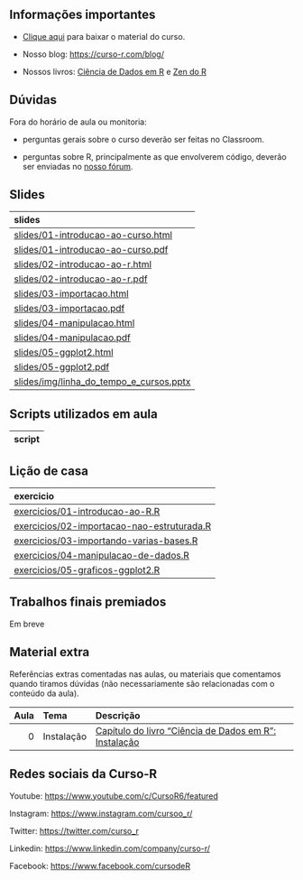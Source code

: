 
<!-- README.md is generated from README.Rmd. Please edit that file -->

## Informações importantes

-   [Clique
    aqui](https://github.com/curso-r/main-r4ds-1/raw/master/material_do_curso.zip)
    para baixar o material do curso.

-   Nosso blog: <https://curso-r.com/blog/>

-   Nossos livros: [Ciência de Dados em R](https://livro.curso-r.com/) e
    [Zen do R](https://curso-r.github.io/zen-do-r/)

## Dúvidas

Fora do horário de aula ou monitoria:

-   perguntas gerais sobre o curso deverão ser feitas no Classroom.

-   perguntas sobre R, principalmente as que envolverem código, deverão
    ser enviadas no [nosso fórum](https://discourse.curso-r.com/).

## Slides

| slides                                                                                                                    |
|:--------------------------------------------------------------------------------------------------------------------------|
| [slides/01-introducao-ao-curso.html](https://curso-r.github.io/main-r4ds-1/slides/01-introducao-ao-curso.html)            |
| [slides/01-introducao-ao-curso.pdf](https://curso-r.github.io/main-r4ds-1/slides/01-introducao-ao-curso.pdf)              |
| [slides/02-introducao-ao-r.html](https://curso-r.github.io/main-r4ds-1/slides/02-introducao-ao-r.html)                    |
| [slides/02-introducao-ao-r.pdf](https://curso-r.github.io/main-r4ds-1/slides/02-introducao-ao-r.pdf)                      |
| [slides/03-importacao.html](https://curso-r.github.io/main-r4ds-1/slides/03-importacao.html)                              |
| [slides/03-importacao.pdf](https://curso-r.github.io/main-r4ds-1/slides/03-importacao.pdf)                                |
| [slides/04-manipulacao.html](https://curso-r.github.io/main-r4ds-1/slides/04-manipulacao.html)                            |
| [slides/04-manipulacao.pdf](https://curso-r.github.io/main-r4ds-1/slides/04-manipulacao.pdf)                              |
| [slides/05-ggplot2.html](https://curso-r.github.io/main-r4ds-1/slides/05-ggplot2.html)                                    |
| [slides/05-ggplot2.pdf](https://curso-r.github.io/main-r4ds-1/slides/05-ggplot2.pdf)                                      |
| [slides/img/linha_do_tempo_e\_cursos.pptx](https://curso-r.github.io/main-r4ds-1/slides/img/linha_do_tempo_e_cursos.pptx) |

## Scripts utilizados em aula

| script |
|:-------|

## Lição de casa

| exercicio                                                                                                                      |
|:-------------------------------------------------------------------------------------------------------------------------------|
| [exercicios/01-introducao-ao-R.R](https://curso-r.github.io/main-r4ds-1/exercicios/01-introducao-ao-R.R)                       |
| [exercicios/02-importacao-nao-estruturada.R](https://curso-r.github.io/main-r4ds-1/exercicios/02-importacao-nao-estruturada.R) |
| [exercicios/03-importando-varias-bases.R](https://curso-r.github.io/main-r4ds-1/exercicios/03-importando-varias-bases.R)       |
| [exercicios/04-manipulacao-de-dados.R](https://curso-r.github.io/main-r4ds-1/exercicios/04-manipulacao-de-dados.R)             |
| [exercicios/05-graficos-ggplot2.R](https://curso-r.github.io/main-r4ds-1/exercicios/05-graficos-ggplot2.R)                     |

## Trabalhos finais premiados

Em breve

## Material extra

Referências extras comentadas nas aulas, ou materiais que comentamos
quando tiramos dúvidas (não necessariamente são relacionadas com o
conteúdo da aula).

| Aula | Tema       | Descrição                                                                                            |
|-----:|:-----------|:-----------------------------------------------------------------------------------------------------|
|    0 | Instalação | [Capítulo do livro “Ciência de Dados em R”: Instalação](https://livro.curso-r.com/1-instalacao.html) |

## Redes sociais da Curso-R

Youtube: <https://www.youtube.com/c/CursoR6/featured>

Instagram: <https://www.instagram.com/cursoo_r/>

Twitter: <https://twitter.com/curso_r>

Linkedin: <https://www.linkedin.com/company/curso-r/>

Facebook: <https://www.facebook.com/cursodeR>
